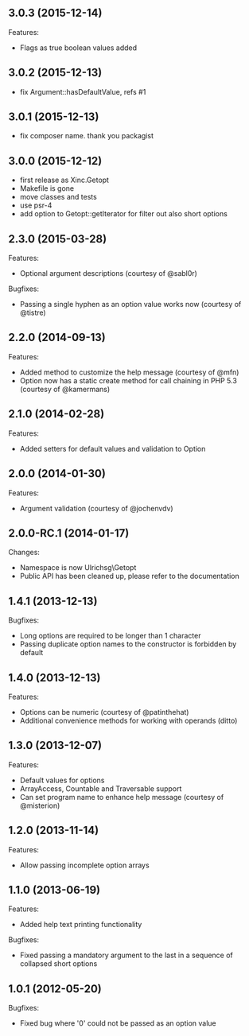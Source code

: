 ## 3.0.3 (2015-12-14)

Features:
* Flags as true boolean values added

## 3.0.2 (2015-12-13)

* fix Argument::hasDefaultValue, refs #1

## 3.0.1 (2015-12-13)

* fix composer name. thank you packagist

## 3.0.0 (2015-12-12)

* first release as Xinc.Getopt
* Makefile is gone
* move classes and tests
* use psr-4
* add option to Getopt::getIterator for filter out also short options

## 2.3.0 (2015-03-28)

Features:
* Optional argument descriptions (courtesy of @sabl0r)

Bugfixes:
* Passing a single hyphen as an option value works now (courtesy of @tistre)


## 2.2.0 (2014-09-13)

Features:
* Added method to customize the help message (courtesy of @mfn)
* Option now has a static create method for call chaining in PHP 5.3 (courtesy of @kamermans)


## 2.1.0 (2014-02-28)

Features:
* Added setters for default values and validation to Option


## 2.0.0 (2014-01-30)

Features:
* Argument validation (courtesy of @jochenvdv)


## 2.0.0-RC.1 (2014-01-17)

Changes:
* Namespace is now Ulrichsg\Getopt
* Public API has been cleaned up, please refer to the documentation


## 1.4.1 (2013-12-13)

Bugfixes:
* Long options are required to be longer than 1 character
* Passing duplicate option names to the constructor is forbidden by default


## 1.4.0 (2013-12-13)

Features:
* Options can be numeric (courtesy of @patinthehat)
* Additional convenience methods for working with operands (ditto)


## 1.3.0 (2013-12-07)

Features:
* Default values for options
* ArrayAccess, Countable and Traversable support
* Can set program name to enhance help message (courtesy of @misterion)


## 1.2.0 (2013-11-14)

Features:
* Allow passing incomplete option arrays


## 1.1.0 (2013-06-19)

Features:
* Added help text printing functionality

Bugfixes:
* Fixed passing a mandatory argument to the last in a sequence of collapsed short options


## 1.0.1 (2012-05-20)

Bugfixes:
* Fixed bug where '0' could not be passed as an option value

